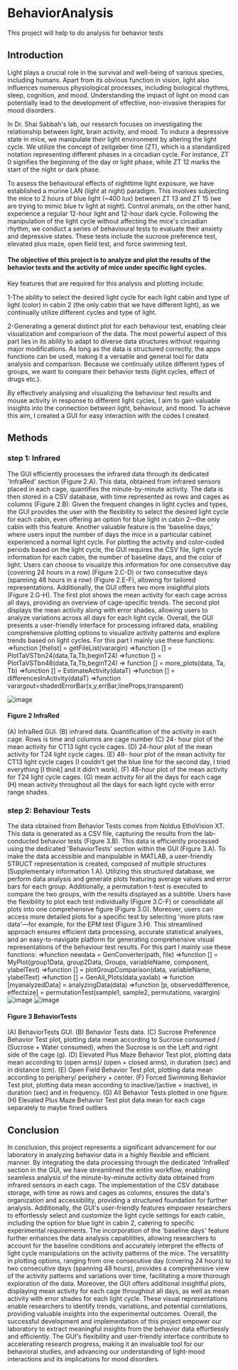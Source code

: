 # BehaviorAnalysis
This project will help to do analysis for behavior tests
## Introduction
Light plays a crucial role in the survival and well-being of various species, including humans. Apart from its obvious function in vision, light also influences numerous physiological processes, including biological rhythms, sleep, cognition, and mood. Understanding the impact of light on mood can potentially lead to the development of effective, non-invasive therapies for mood disorders.

In Dr. Shai Sabbah's lab, our research focuses on investigating the relationship between light, brain activity, and mood. To induce a depressive state in mice, we manipulate their light environment by altering the light cycle. We utilize the concept of zeitgeber time (ZT), which is a standardized notation representing different phases in a circadian cycle. For instance, ZT 0 signifies the beginning of the day or light phase, while ZT 12 marks the start of the night or dark phase.

To assess the behavioural effects of nighttime light exposure, we have established a murine LAN (light at night) paradigm. This involves subjecting the mice to 2 hours of blue light (~400 lux) between ZT 13 and ZT 15 (we are trying to mimic blue tv light at night). Control animals, on the other hand, experience a regular 12-hour light and 12-hour dark cycle. Following the manipulation of the light cycle without affecting the mice's circadian rhythm, we conduct a series of behavioural tests to evaluate their anxiety and depressive states. These tests include the sucrose preference test, elevated plus maze, open field test, and force swimming test.

#### The objective of this project is to analyze and plot the results of the behavior tests and the activity of mice under specific light cycles. 
Key features that are required for this analysis and plotting include:

1-The ability to select the desired light cycle for each light cabin and type of light (color) in cabin 2 (the only cabin that we have different light), as we continually utilize different cycles and type of light.

2-Generating a general distinct plot for each behaviour test, enabling clear visualization and comparison of the data. The most powerful aspect of this part lies in its ability to adapt to diverse data structures without requiring major modifications. As long as the data is structured correctly, the apps functions can be used, making it a versatile and general tool for data analysis and comparison. Because we continually utilize different types of groups, we want to compare their behavior tests (light cycles, effect of drugs etc.).

By effectively analysing and visualizing the behaviour test results and mouse activity in response to different light cycles, I aim to gain valuable insights into the connection between light, behaviour, and mood. To achieve this aim, I created a GUI for easy interaction with the codes I created.



## Methods
### step 1: Infrared
The GUI efficiently processes the infrared data through its dedicated 'InfraRed' section (Figure 2.A). This data, obtained from infrared sensors placed in each cage, quantifies the minute-by-minute activity. The data is then stored in a CSV database, with time represented as rows and cages as columns (Figure 2.B). Given the frequent changes in light cycles and types, the GUI provides the user with the flexibility to select the desired light cycle for each cabin, even offering an option for blue light in cabin 2—the only cabin with this feature. Another valuable feature is the 'baseline days,' where users input the number of days the mice in a particular cabinet experienced a normal light cycle. For plotting the activity and color-coded periods based on the light cycle, the GUI requires the CSV file, light cycle information for each cabin, the number of baseline days, and the color of light. Users can choose to visualize this information for one consecutive day (covering 24 hours in a row) (Figure 2.C-D) or two consecutive days (spanning 48 hours in a row) (Figure 2.E-F), allowing for tailored representations. Additionally, the GUI offers two more insightful plots (Figure 2.G-H). The first plot shows the mean activity for each cage across all days, providing an overview of cage-specific trends. The second plot displays the mean activity along with error shades, allowing users to analyze variations across all days for each light cycle. Overall, the GUI presents a user-friendly interface for processing infrared data, enabling comprehensive plotting options to visualize activity patterns and explore trends based on light cycles. 
For this part I mainly use these functions:
=>function [thelist] = getFileList(varargin)
=>function [] = PlotTaVSTbn24(data,Ta,Tb,beginT24)
=>function [] = PlotTaVSTbn48(data,Ta,Tb,beginT24)
=> function [] = more_plots(data, Ta, Tb)
=>function [] = EstimateActivity(dataT)
=>function [] = differencesInActivity(dataT)
=>function varargout=shadedErrorBar(x,y,errBar,lineProps,transparent)

![image](https://github.com/ellahn3/BehaviorAnalysis/assets/73067197/0308f633-3d6f-4d98-a8cd-e466d132e36d)

#### Figure 2 InfraRed
(A) InfraRed GUI. (B) infrared data. Quantification of the activity in each cage.  Rows is time and columns are cage number (C) 24- hour plot of the mean activity for CT13 light cycle cages. (D) 24-hour plot of the mean activity for T24 light cycle cages. (E) 48- hour plot of the mean activity for CT13 light cycle cages (I couldn’t get the blue line for the second day, I tried everything [I think] and it didn’t work). (F) 48-hour plot of the mean activity for T24 light cycle cages. (G) mean activity for all the days for each cage  (H) mean activity throughout all the days for each light cycle with error range shades.

### step 2: Behaviour Tests
The data obtained from Behavior Tests comes from Noldus EthoVision XT. This data is generated as a CSV file, capturing the results from the lab-conducted behavior tests (Figure 3.B). This data is efficiently processed using the dedicated 'BehaviorTests' section within the GUI (Figure 3.A). To make the data accessible and manipulable in MATLAB, a user-friendly STRUCT representation is created, composed of multiple structures (Supplementary information 1.A). Utilizing this structured database, we perform data analysis and generate plots featuring average values and error bars for each group. Additionally, a permutation t-test is executed to compare the two groups, with the results displayed as a subtitle. Users have the flexibility to plot each test individually (Figure 3.C-F) or consolidate all plots into one comprehensive figure (Figure 3.G). Moreover, users can access more detailed plots for a specific test by selecting 'more plots raw data'—for example, for the EPM test (Figure 3.H). This streamlined approach ensures efficient data processing, accurate statistical analyses, and an easy-to-navigate platform for generating comprehensive visual representations of the behaviour test results. 
For this part I mainly use these functions:
=>function newdata = GenConverter(path, file)
=>function [] = MyPlot(group1Data, group2Data, Groups, variableName, component, ylabelText)
=>function [] = plotGroupComparison(data, variableName, ylabelText)
=>function [] = GenAll_Plots(data,yaxlab)
=> function [myanalyzedData] = analyzingData(data)
=>function [p, observeddifference, effectsize] = permutationTest(sample1, sample2, permutations, varargin)
![image](https://github.com/ellahn3/BehaviorAnalysis/assets/73067197/6d4a94f3-1e1e-48b2-9138-6b249cbe357e)
![image](https://github.com/ellahn3/BehaviorAnalysis/assets/73067197/a30f8989-5101-49ef-9d79-0f5a6c14f711)

#### Figure 3 BehaviorTests 
(A) BehaviorTests GUI. (B) Behavior Tests data. (C) Sucrose Preference Behavior Test plot, plotting data mean according to Sucrose consumed / (Sucrose + Water consumed), when the Sucrose is on the Left and right side of the cage (g). (D) Elevated Plus Maze Behavior Test plot, plotting data mean according to (open arms)/ (open + closed arms), in duration (sec) and in distance (cm). (E) Open Field Behavior Test plot, plotting data mean according to periphery/ periphery + center. (F) Forced Swimming Behavior Test plot, plotting data mean according to inactive/(active + inactive), in duration (sec) and in frequency. (G) All Behavior Tests plotted in one figure. (H) Elevated Plus Maze Behavior Test plot data mean for each cage separately to maybe fined outliers

## Conclusion 
In conclusion, this project represents a significant advancement for our laboratory in analyzing behavior data in a highly flexible and efficient manner. By integrating the data processing through the dedicated 'InfraRed' section in the GUI, we have streamlined the entire workflow, enabling seamless analysis of the minute-by-minute activity data obtained from infrared sensors in each cage. The implementation of the CSV database storage, with time as rows and cages as columns, ensures the data's organization and accessibility, providing a structured foundation for further analysis. Additionally, the GUI's user-friendly features empower researchers to effortlessly select and customize the light cycle settings for each cabin, including the option for blue light in cabin 2, catering to specific experimental requirements. The incorporation of the 'baseline days' feature further enhances the data analysis capabilities, allowing researchers to account for the baseline conditions and accurately interpret the effects of light cycle manipulations on the activity patterns of the mice. The versatility in plotting options, ranging from one consecutive day (covering 24 hours) to two consecutive days (spanning 48 hours), provides a comprehensive view of the activity patterns and variations over time, facilitating a more thorough exploration of the data. Moreover, the GUI offers additional insightful plots, displaying mean activity for each cage throughout all days, as well as mean activity with error shades for each light cycle. These visual representations enable researchers to identify trends, variations, and potential correlations, providing valuable insights into the experimental outcomes. Overall, the successful development and implementation of this project empower our laboratory to extract meaningful insights from the behavior data effortlessly and efficiently. The GUI's flexibility and user-friendly interface contribute to accelerating research progress, making it an invaluable tool for our behavioral studies, and advancing our understanding of light-mood interactions and its implications for mood disorders.







